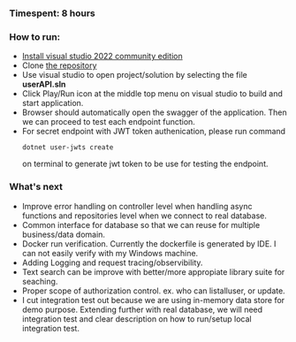 ### Timespent: 8 hours

### How to run:
- [Install visual studio 2022 community edition](https://visualstudio.microsoft.com/vs/community/)
- Clone [the repository](https://github.com/jameskriang/calculatorEndpoint)
- Use visual studio to open project/solution by selecting the file **userAPI.sln**
- Click Play/Run icon at the middle top menu on visual studio to build and start application.
- Browser should automatically open the swagger of the application. Then we can proceed to test each endpoint function.
- For secret endpoint with JWT token authenication, please run command 
    ```
    dotnet user-jwts create
    ``` 
    on terminal to generate jwt token to be use for testing the endpoint.

### What's next
- Improve error handling on controller level when handling async functions and repositories level when we connect to real database.
- Common interface for database so that we can reuse for multiple business/data domain.
- Docker run verification. Currently the dockerfile is generated by IDE. I can not easily verify with my Windows machine.
- Adding Logging and request tracing/observibility.
- Text search can be improve with better/more appropiate library suite for seaching.
- Proper scope of authorization control. ex. who can listalluser, or update.
- I cut integration test out because we are using in-memory data store for demo purpose. Extending further with real database, we will need integration test and clear description on how to run/setup local integration test.